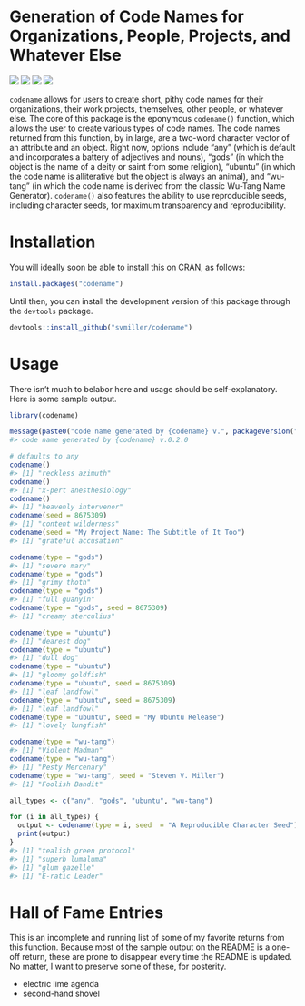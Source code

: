 
# Generation of Code Names for Organizations, People, Projects, and Whatever Else

[![](https://www.r-pkg.org/badges/version/codename?color=green)](https://cran.r-project.org/package=codename)
[![](http://cranlogs.r-pkg.org/badges/grand-total/codename?color=green)](https://cran.r-project.org/package=codename)
[![](http://cranlogs.r-pkg.org/badges/last-month/codename?color=green)](https://cran.r-project.org/package=codename)
[![](http://cranlogs.r-pkg.org/badges/last-week/codename?color=green)](https://cran.r-project.org/package=codename)

`codename` allows for users to create short, pithy code names for their
organizations, their work projects, themselves, other people, or
whatever else. The core of this package is the eponymous `codename()`
function, which allows the user to create various types of code names.
The code names returned from this function, by in large, are a two-word
character vector of an attribute and an object. Right now, options
include “any” (which is default and incorporates a battery of adjectives
and nouns), “gods” (in which the object is the name of a deity or saint
from some religion), “ubuntu” (in which the code name is alliterative
but the object is always an animal), and “wu-tang” (in which the code
name is derived from the classic Wu-Tang Name Generator). `codename()`
also features the ability to use reproducible seeds, including character
seeds, for maximum transparency and reproducibility.

# Installation

You will ideally soon be able to install this on CRAN, as follows:

``` r
install.packages("codename")
```

Until then, you can install the development version of this package
through the `devtools` package.

``` r
devtools::install_github("svmiller/codename")
```

# Usage

There isn’t much to belabor here and usage should be self-explanatory.
Here is some sample output.

``` r
library(codename)

message(paste0("code name generated by {codename} v.", packageVersion("codename")))
#> code name generated by {codename} v.0.2.0

# defaults to any
codename()
#> [1] "reckless azimuth"
codename()
#> [1] "x-pert anesthesiology"
codename()
#> [1] "heavenly intervenor"
codename(seed = 8675309)
#> [1] "content wilderness"
codename(seed = "My Project Name: The Subtitle of It Too")
#> [1] "grateful accusation"

codename(type = "gods")
#> [1] "severe mary"
codename(type = "gods")
#> [1] "grimy thoth"
codename(type = "gods")
#> [1] "full guanyin"
codename(type = "gods", seed = 8675309)
#> [1] "creamy sterculius"

codename(type = "ubuntu")
#> [1] "dearest dog"
codename(type = "ubuntu")
#> [1] "dull dog"
codename(type = "ubuntu")
#> [1] "gloomy goldfish"
codename(type = "ubuntu", seed = 8675309)
#> [1] "leaf landfowl"
codename(type = "ubuntu", seed = 8675309)
#> [1] "leaf landfowl"
codename(type = "ubuntu", seed = "My Ubuntu Release")
#> [1] "lovely lungfish"

codename(type = "wu-tang")
#> [1] "Violent Madman"
codename(type = "wu-tang")
#> [1] "Pesty Mercenary"
codename(type = "wu-tang", seed = "Steven V. Miller")
#> [1] "Foolish Bandit"

all_types <- c("any", "gods", "ubuntu", "wu-tang")

for (i in all_types) {
  output <- codename(type = i, seed  = "A Reproducible Character Seed")
  print(output)
}
#> [1] "tealish green protocol"
#> [1] "superb lumaluma"
#> [1] "glum gazelle"
#> [1] "E-ratic Leader"
```

# Hall of Fame Entries

This is an incomplete and running list of some of my favorite returns
from this function. Because most of the sample output on the README is a
one-off return, these are prone to disappear every time the README is
updated. No matter, I want to preserve some of these, for posterity.

-   electric lime agenda
-   second-hand shovel
